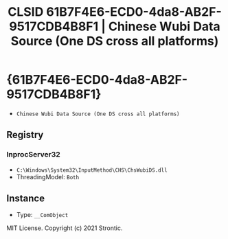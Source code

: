 ﻿---
title: "CLSID 61B7F4E6-ECD0-4da8-AB2F-9517CDB4B8F1 | Chinese Wubi Data Source (One DS cross all platforms)"
excerpt: What is COM-Object CLSID 61B7F4E6-ECD0-4da8-AB2F-9517CDB4B8F1?
---

# {61B7F4E6-ECD0-4da8-AB2F-9517CDB4B8F1}

* `Chinese Wubi Data Source (One DS cross all platforms)`

## Registry


### InprocServer32

* `C:\Windows\System32\InputMethod\CHS\ChsWubiDS.dll`
* ThreadingModel: `Both`

## Instance

* Type: `__ComObject`

MIT License. Copyright (c) 2021 Strontic.


